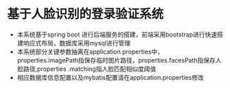 # 基于人脸识别的登录验证系统
* 本系统基于spring boot 进行后端服务的搭建，前端采用bootstrap进行快速搭建响应式布局，数据库采用mysql进行管理
* 本系统部分关键参数抽离在application.properties中，properties.imagePath指保存临时图片路径，properties.facesPath指保存人脸路径,properties
.matching指人脸匹配相似度阈值
* 相应数据库信息配置以及mybatis配置请在application.properties修改